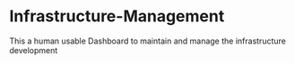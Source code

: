 # Infrastructure-Management
This a human usable Dashboard to maintain and manage the infrastructure development
